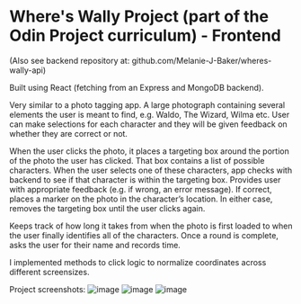 # Where's Wally Project (part of the Odin Project curriculum) - Frontend

(Also see backend repository at: github.com/Melanie-J-Baker/wheres-wally-api)

Built using React (fetching from an Express and MongoDB backend).

Very similar to a photo tagging app. A large photograph containing several elements the user is meant to find, e.g. Waldo, The Wizard, Wilma etc. User can make selections for each character and they will be given feedback on whether they are correct or not.

When the user clicks the photo, it places a targeting box around the portion of the photo the user has clicked. That box contains a list of possible characters. When the user selects one of these characters, app checks with backend to see if that character is within the targeting box. Provides user with appropriate feedback (e.g. if wrong, an error message). If correct, places a marker on the photo in the character’s location. In either case, removes the targeting box until the user clicks again.

Keeps track of how long it takes from when the photo is first loaded to when the user finally identifies all of the characters. Once a round is complete, asks the user for their name and records time. 

I implemented methods to click logic to normalize coordinates across different screensizes.

Project screenshots:
![image](https://github.com/Melanie-J-Baker/wheres-wally/assets/104843873/1cf39af5-79fa-4b4a-96c3-065a8c90f824)
![image](https://github.com/Melanie-J-Baker/wheres-wally/assets/104843873/25b19635-1853-4a9c-ab70-90a899e021d7)
![image](https://github.com/Melanie-J-Baker/wheres-wally/assets/104843873/1b5d0d20-a484-4619-b00d-b9fec31a3ec0)
